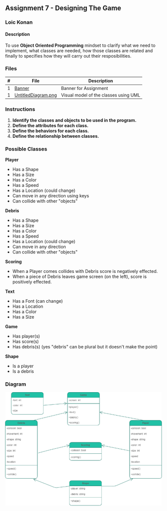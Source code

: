 ## Assignment 7 - Designing The Game

### Loic Konan

#### Description

To use **Object Oriented Programming** mindset to clarify what we need to implement, what classes are needed, how those classes are related and finally to specifies how they will carry out their resposibilities.

### Files

|  #  | File                                     | Description                           |
| :-: | ---------------------------------------- | ------------------------------------- |
|  1  | [Banner](Banner)                         | Banner for Assignment                 |
|  1  | [UntitledDiagram.png](UntitledDiagram.png) | Visual model of the classes using UML |

### Instructions

1. __Identify the classes and objects to be used in the program.__
2. __Define the attributes for each class.__
3. __Define the behaviors for each class.__
4. __Define the relationship between classes.__

### Possible Classes

**Player**

- Has a Shape
- Has a Size
- Has a Color
- Has a Speed
- Has a Location (could change)
- Can move in any direction using keys
- Can collide with other "objects"

**Debris**

- Has a Shape
- Has a Size
- Has a Color
- Has a Speed
- Has a Location (could change)
- Can move in any direction
- Can collide with other "objects"

**Scoring**

- When a Player comes collides with Debris score is negatively effected.
- When a piece of Debris leaves game screen (on the left), score is positively effected.

**Text**

- Has a Font (can change)
- Has a Location
- Has a Color
- Has a Size

**Game**

- Has player(s)
- Has score(s)
- Has debris(s) (yes "debris" can be plural but it doesn't make the point)

**Shape**

- Is a player
- Is a debris

### Diagram

<img src="UntitledDiagram.png" width="800">
